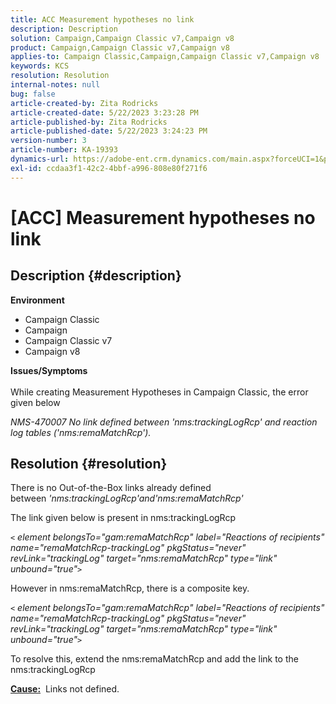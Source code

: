 ```yaml
---
title: ACC Measurement hypotheses no link
description: Description
solution: Campaign,Campaign Classic v7,Campaign v8
product: Campaign,Campaign Classic v7,Campaign v8
applies-to: Campaign Classic,Campaign,Campaign Classic v7,Campaign v8
keywords: KCS
resolution: Resolution
internal-notes: null
bug: false
article-created-by: Zita Rodricks
article-created-date: 5/22/2023 3:23:28 PM
article-published-by: Zita Rodricks
article-published-date: 5/22/2023 3:24:23 PM
version-number: 3
article-number: KA-19393
dynamics-url: https://adobe-ent.crm.dynamics.com/main.aspx?forceUCI=1&pagetype=entityrecord&etn=knowledgearticle&id=94cd3699-b4f8-ed11-8849-6045bd006239
exl-id: ccdaa3f1-42c2-4bbf-a996-808e80f271f6
---
```

# [ACC] Measurement hypotheses no link

## Description {#description}

<b>Environment</b>
- Campaign Classic
- Campaign
- Campaign Classic v7
- Campaign v8

<b>Issues/Symptoms</b><br><br>While creating Measurement Hypotheses in Campaign Classic, the error given below

*NMS-470007 No link defined between 'nms:trackingLogRcp' and reaction log tables ('nms:remaMatchRcp').*

## Resolution {#resolution}


There is no Out-of-the-Box links already defined between *'nms:trackingLogRcp'*and*'nms:remaMatchRcp'*

The link given below is present in nms:trackingLogRcp

*`<` element belongsTo="gam:remaMatchRcp" label="Reactions of recipients" name="remaMatchRcp-trackingLog" pkgStatus="never" revLink="trackingLog" target="nms:remaMatchRcp" type="link" unbound="true"`>`*

However in nms:remaMatchRcp, there is a composite key.

*`<` element belongsTo="gam:remaMatchRcp" label="Reactions of recipients" name="remaMatchRcp-trackingLog" pkgStatus="never" revLink="trackingLog" target="nms:remaMatchRcp" type="link" unbound="true"`>`*

To resolve this, extend the nms:remaMatchRcp and add the link to the nms:trackingLogRcp



<b><u>Cause:</u></b>  Links not defined.
